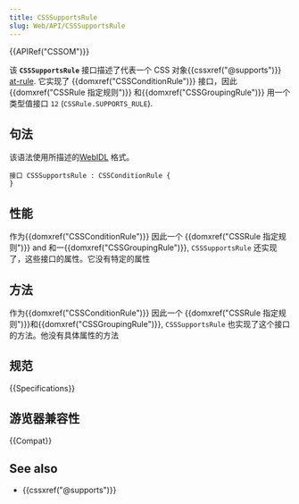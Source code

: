 ```yaml
---
title: CSSSupportsRule
slug: Web/API/CSSSupportsRule
---
```


{{APIRef("CSSOM")}}

该 **`CSSSupportsRule`** 接口描述了代表一个 CSS 对象{{cssxref("@supports")}} [at-rule](/zh-CN/docs/Web/CSS/At-rule). 它实现了 {{domxref("CSSConditionRule")}} 接口，因此 {{domxref("CSSRule 指定规则")}} 和{{domxref("CSSGroupingRule")}} 用一个类型值接口 `12` (`CSSRule.SUPPORTS_RULE`).

## 句法

该语法使用所描述的[WebIDL](http://dev.w3.org/2006/webapi/WebIDL/) 格式。

```plain
接口 CSSSupportsRule : CSSConditionRule {
}
```

## 性能

作为{{domxref("CSSConditionRule")}} 因此一个 {{domxref("CSSRule 指定规则")}} and 和一{{domxref("CSSGroupingRule")}}, `CSSSupportsRule` 还实现了，这些接口的属性。它没有特定的属性

## 方法

作为{{domxref("CSSConditionRule")}} 因此一个 {{domxref("CSSRule 指定规则")}}和{{domxref("CSSGroupingRule")}}, `CSSSupportsRule` 也实现了这个接口的方法。他没有具体属性的方法

## 规范

{{Specifications}}

## 游览器兼容性

{{Compat}}

## See also

- {{cssxref("@supports")}}
